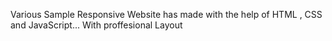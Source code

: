 Various Sample Responsive Website has made with the help of HTML , CSS and JavaScript... With proffesional Layout
